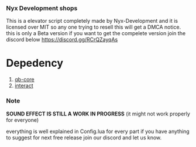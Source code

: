 ### Nyx Development shops
This is a elevator script completely made by Nyx-Development and it is licensed over MIT so any one trying to resell this will get a DMCA notice. this is only a Beta version if you want to get the compelete version join the discord below
https://discord.gg/RCrQZayqAs


# Depedency
1. [qb-core](https://github.com/qbcore-framework/qb-core)
2. [interact](https://github.com/darktrovx/interact)


### Note
**SOUND EFFECT IS STILL A WORK IN PROGRESS** (it might not work properly for everyone)

everything is well explained in Config.lua for every part if you  have anything to suggest for next free release join our discord and let us know.